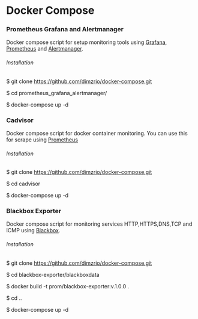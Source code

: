 # Docker Compose

<h3> Prometheus Grafana and Alertmanager </h3>

Docker compose script for setup monitoring tools using [Grafana](https://github.com/grafana/grafana), [Prometheus](https://github.com/prometheus) and [Alertmanager](https://github.com/prometheus/alertmanager).

<h6> Installation</h6>

$ git clone https://github.com/dimzrio/docker-compose.git

$ cd prometheus_grafana_alertmanager/

$ docker-compose up -d  

<h3> Cadvisor </h3>

Docker compose script for docker container monitoring. You can use this for scrape using [Prometheus](https://github.com/prometheus)

<h6> Installation</h6>

$ git clone https://github.com/dimzrio/docker-compose.git

$ cd cadvisor

$ docker-compose up -d

<h3> Blackbox Exporter </h3>

Docker compose script for monitoring services  HTTP,HTTPS,DNS,TCP and ICMP using [Blackbox](https://github.com/prometheus/blackbox_exporter).

<h6> Installation</h6>

$ git clone https://github.com/dimzrio/docker-compose.git

$ cd blackbox-exporter/blackboxdata

$ docker build -t prom/blackbox-exporter:v.1.0.0 .

$ cd ..

$ docker-compose up -d

